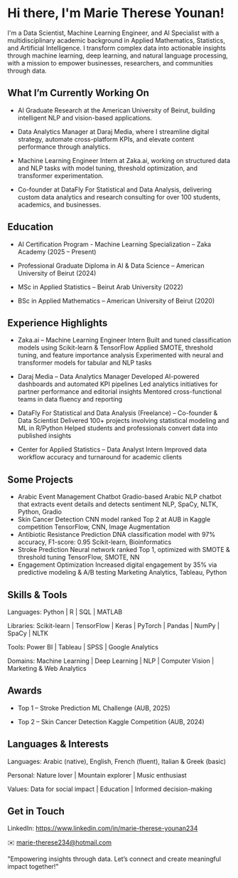 # Hi there, I'm Marie Therese Younan!
I'm a Data Scientist, Machine Learning Engineer, and AI Specialist with a multidisciplinary academic background in Applied Mathematics, Statistics, and Artificial Intelligence. I transform complex data into actionable insights through machine learning, deep learning, and natural language processing, with a mission to empower businesses, researchers, and communities through data.

## What I’m Currently Working On
- AI Graduate Research at the American University of Beirut, building intelligent NLP and vision-based applications.

- Data Analytics Manager at Daraj Media, where I streamline digital strategy, automate cross-platform KPIs, and elevate content performance through analytics.

- Machine Learning Engineer Intern at Zaka.ai, working on structured data and NLP tasks with model tuning, threshold optimization, and transformer experimentation.

- Co-founder at DataFly For Statistical and Data Analysis, delivering custom data analytics and research consulting for over 100 students, academics, and businesses.

## Education
- AI Certification Program - Machine Learning Specialization – Zaka Academy (2025 – Present)

- Professional Graduate Diploma in AI & Data Science – American University of Beirut (2024)

- MSc in Applied Statistics – Beirut Arab University (2022)

- BSc in Applied Mathematics – American University of Beirut (2020)

## Experience Highlights
- Zaka.ai – Machine Learning Engineer Intern
  Built and tuned classification models using Scikit-learn & TensorFlow
  Applied SMOTE, threshold tuning, and feature importance analysis
  Experimented with neural and transformer models for tabular and NLP tasks

- Daraj Media – Data Analytics Manager
  Developed AI-powered dashboards and automated KPI pipelines
  Led analytics initiatives for partner performance and editorial insights
  Mentored cross-functional teams in data fluency and reporting

 - DataFly For Statistical and Data Analysis (Freelance) – Co-founder & Data Scientist
 Delivered 100+ projects involving statistical modeling and ML in R/Python
 Helped students and professionals convert data into published insights

- Center for Applied Statistics – Data Analyst Intern
  Improved data workflow accuracy and turnaround for academic clients

 ## Some Projects
- Arabic Event Management Chatbot	Gradio-based Arabic NLP chatbot that extracts event details and detects sentiment	NLP, SpaCy, NLTK, Python, Gradio
- Skin Cancer Detection	CNN model ranked Top 2 at AUB in Kaggle competition	TensorFlow, CNN, Image Augmentation
- Antibiotic Resistance Prediction DNA classification model with 97% accuracy, F1-score: 0.95	Scikit-learn, Bioinformatics
- Stroke Prediction	Neural network ranked Top 1, optimized with SMOTE & threshold tuning	TensorFlow, SMOTE, NN
- Engagement Optimization	Increased digital engagement by 35% via predictive modeling & A/B testing	Marketing Analytics, Tableau, Python

## Skills & Tools
Languages: Python | R | SQL | MATLAB

Libraries: Scikit-learn | TensorFlow | Keras | PyTorch | Pandas | NumPy | SpaCy | NLTK

Tools: Power BI | Tableau | SPSS | Google Analytics

Domains: Machine Learning | Deep Learning | NLP | Computer Vision | Marketing & Web Analytics

## Awards
- Top 1 – Stroke Prediction ML Challenge (AUB, 2025)

- Top 2 – Skin Cancer Detection Kaggle Competition (AUB, 2024)



## Languages & Interests
Languages: Arabic (native), English, French (fluent), Italian & Greek (basic)

Personal: Nature lover | Mountain explorer  | Music enthusiast

Values: Data for social impact | Education | Informed decision-making

## Get in Touch
LinkedIn:
https://www.linkedin.com/in/marie-therese-younan234



✉️ marie-therese234@hotmail.com

"Empowering insights through data. Let’s connect and create meaningful impact together!"
